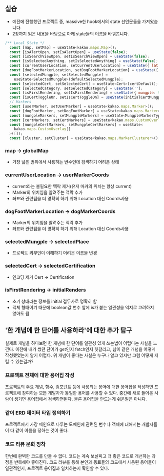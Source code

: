 ## 실습
- 예전에 진행했던 프로젝트 중, massive한 hook에서의 state 선언문들을 가져왔습니다.
- 2장까지 읽은 내용을 바탕으로 아래 state들의 이름을 바꿔봅니다.
```js
/** Local State */
  const [map, setMap] = useState<kakao.maps.Map>();
  const [isAlertOpen, setIsAlertOpen] = useState(false);
  const [isSearchViewOpen, setIsSearchViewOpen] = useState(false);
  const [isSelectedAnything, setIsSelectedAnything] = useState(false);
  const [currentUserLocation, setCurrentUserLocation] = useState({ lat: 0, lng: 0 });
  const [dogFootMarkerLocation, setDogFootMarkerLocation] = useState({ lat: 0, lng: 0 });
  const [selectedMungple, setSelectedMungple] =
    useState<SelectedMungple>(defaultSelectedMungple);
  const [selectedCert, setSelectedCert] = useState<Cert>(certDefault);
  const [selectedCategory, setSelectedCategory] = useState('');
  const [isFirstRendering, setIsFirstRendering] = useState({ mungple: true, cert: true });
  const [isCertToggleOn, setIsCertToggleOn] = useState(initialCertMungpleToggle);
  // Markers
  const [userMarker, setUserMarker] = useState<kakao.maps.Marker>();
  const [dogFootMarker, setDogFootMarker] = useState<kakao.maps.Marker>();
  const [mungpleMarkers, setMungpleMarkers] = useState<MungpleMarkerType[]>([]);
  const [certMarkers, setCertMarkers] = useState<kakao.maps.CustomOverlay[]>([]);
  const [mungpleCertMarkers, setMungpleCertMarkers] = useState<
    kakao.maps.CustomOverlay[]
  >([]);
  const [cluster, setCluster] = useState<kakao.maps.MarkerClusterer>();
```

### map -> globalMap
- 가장 넓은 범위에서 사용하는 변수인데 검색하기 어려운 상태
### currentUserLocation -> userMarkerCoords
- current라는 불필요한 맥락 제거(유저 마커의 위치는 항상 current)
- Marker의 위치임을 알려주는 맥락 추가
- 좌표와 관련됨을 더 명확히 하기 위해 Location 대신 Coords사용
### dogFootMarkerLocation -> dogMarkerCoords
- Marker의 위치임을 알려주는 맥락 추가
- 좌표와 관련됨을 더 명확히 하기 위해 Location 대신 Coords사용
### selectedMungple -> selectedPlace
- 프로젝트 외부인이 이해하기 어려운 이름을 변경
### selectedCert -> selectedCertification
- 인코딩 제거 Cert -> Certification
### isFirstRendering -> initialRenders
- 초기 상태라는 정보를 initial 접두사로 명확히 함
- 객체 형태이기 때문에 boolean값 변수 앞에 is가 붙는 일관성을 억지로 고려하지 않아도 됨

## '한 개념에 한 단어를 사용하라'에 대한 추가 탐구
실제로 개발을 하다보면 한 개념에 한 단어를 일관성 있게 쓰는법이 어렵다는 사실을 느낀다. 이전에 내가 썼던 단어가 get인지 fetch인지 헷갈리고, 남이 같은 개념을 어떻게 작성했었는지 알기 어렵다. 위 개념이 좋다는 사실은 누구나 알고 있지만 그럼 어떻게 지킬 수 있는걸까?

### 프로젝트 전체에 대한 용어집 작성
프로젝트의 주요 개념, 함수, 컴포넌트 등에 사용되는 용어에 대한 용어집을 작성하면 프로젝트에 참여하는 모든 개발자가 동일한 용어를 사용할 수 있다. 중간에 새로 들어온 사람이 생기면 용어집에서 검색하면된다. 물론 용어집을 만드는게 쉬운일은 아니다. 

### 같이 ERD 데이터 타입 정의하기
프로젝트에서 가장 메인으로 다루는 도메인에 관련된 변수나 객체에 대해서는 개발자들이 다 같이 이름을 정하는 것이 좋다.

### 코드 리뷰 문화 정착
한번에 완벽한 코드를 만들 수 없다. 코드는 계속 보살피고 더 좋은 코드로 개선하는 과정을 반복해야 좋아진다. 코드 리뷰를 통해 본인과 동료들의 코드에서 사용된 용어들이 일관적인지, 프로젝트 용어집과 일치하는지 확인할 수 있다.